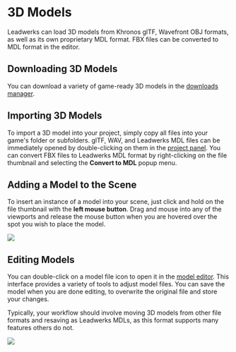 # 3D Models

Leadwerks can load 3D models from Khronos glTF, Wavefront OBJ formats, as well as its own proprietary MDL format. FBX files can be converted to MDL format in the editor.

## Downloading 3D Models

You can download a variety of game-ready 3D models in the [downloads manager](downloadsmanager.md).

## Importing 3D Models

To import a 3D model into your project, simply copy all files into your game's folder or subfolders. glTF, WAV, and Leadwerks MDL files can be immediately opened by double-clicking on them in the [project panel](assetbrowser). You can convert FBX files to Leadwerks MDL format by right-clicking on the file thumbnail and selecting the **Convert to MDL** popup menu.

## Adding a Model to the Scene

To insert an instance of a model into your scene, just click and hold on the file thumbnail with the **left mouse button**. Drag and mouse into any of the viewports and release the mouse button when you are hovered over the spot you wish to place the model.

![](https://github.com/UltraEngine/Documentation/blob/master/Images/addmodel.gif?raw=true)

## Editing Models

You can double-click on a model file icon to open it in the [model editor](modeleditor.md). This interface provides a variety of tools to adjust model files. You can save the model when you are done editing, to overwrite the original file and store your changes.

Typically, your workflow should involve moving 3D models from other file formats and resaving as Leadwerks MDLs, as this format supports many features others do not.

![](https://github.com/UltraEngine/Documentation/blob/master/Images/modeleditor.gif?raw=true)
